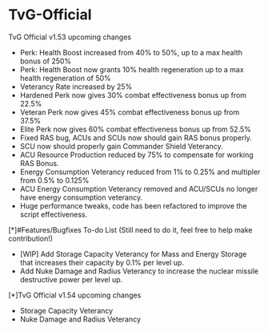 # TvG-Official
TvG Official v1.53 upcoming changes

- Perk: Health Boost increased from 40% to 50%, up to a max health bonus of 250%
- Perk: Health Boost now grants 10% health regeneration up to a max health regeneration of 50% 
- Veterancy Rate increased by 25%
- Hardened Perk now gives 30% combat effectiveness bonus up from 22.5%
- Veteran Perk now gives 45% combat effectiveness bonus up from 37.5%
- Elite Perk now gives 60% combat effectiveness bonus up from 52.5%
- Fixed RAS bug, ACUs and SCUs now should gain RAS bonus properly.
- SCU now should properly gain Commander Shield Veterancy.
- ACU Resource Production reduced by 75% to compensate for working RAS Bonus.
- Energy Consumption Veterancy reduced from 1% to 0.25% and multipler from 0.5% to 0.125%
- ACU Energy Consumption Veterancy removed and ACU/SCUs no longer have energy consumption veterancy.
- Huge performance tweaks, code has been refactored to improve the script effectiveness.

[*]#Features/Bugfixes To-do List (Still need to do it, feel free to help make contribution!)

- [WIP] Add Storage Capacity Veterancy for Mass and Energy Storage that increases their capacity by 0.1% per level up.
- Add Nuke Damage and Radius Veterancy to increase the nuclear missile destructive power per level up.

[*]TvG Official v1.54 upcoming changes

- Storage Capacity Veterancy
- Nuke Damage and Radius Veterancy

